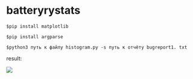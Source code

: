 # batteryrystats
`$pip install matplotlib`

`$pip install argparse`

`$python3 путь к файлу histogram.py -s путь к отчёту bugreport1. txt`

result:

![](https://i.ibb.co/71Hsn86/power.png)

